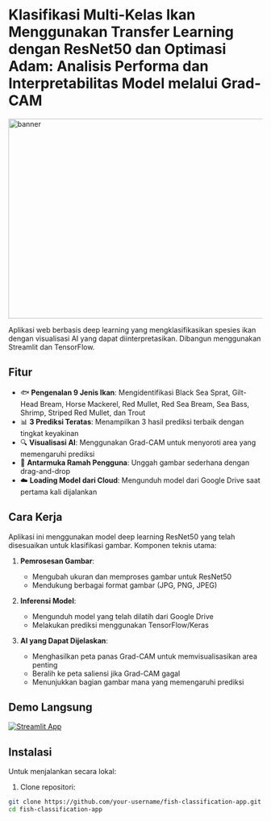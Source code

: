 # Klasifikasi Multi-Kelas Ikan Menggunakan Transfer Learning dengan ResNet50 dan Optimasi Adam: Analisis Performa dan Interpretabilitas Model melalui Grad-CAM

<img width="1584" height="396" alt="banner" src="https://github.com/user-attachments/assets/f046e4ed-7bcd-4aa0-b4ec-c8b6afd56090" />

Aplikasi web berbasis deep learning yang mengklasifikasikan spesies ikan dengan visualisasi AI yang dapat diinterpretasikan. Dibangun menggunakan Streamlit dan TensorFlow.

## Fitur

- 🐟 **Pengenalan 9 Jenis Ikan**: Mengidentifikasi Black Sea Sprat, Gilt-Head Bream, Horse Mackerel, Red Mullet, Red Sea Bream, Sea Bass, Shrimp, Striped Red Mullet, dan Trout
- 📊 **3 Prediksi Teratas**: Menampilkan 3 hasil prediksi terbaik dengan tingkat keyakinan
- 🔍 **Visualisasi AI**: Menggunakan Grad-CAM untuk menyoroti area yang memengaruhi prediksi
- 🚀 **Antarmuka Ramah Pengguna**: Unggah gambar sederhana dengan drag-and-drop
- ☁️ **Loading Model dari Cloud**: Mengunduh model dari Google Drive saat pertama kali dijalankan

## Cara Kerja

Aplikasi ini menggunakan model deep learning ResNet50 yang telah disesuaikan untuk klasifikasi gambar. Komponen teknis utama:

1. **Pemrosesan Gambar**: 
   - Mengubah ukuran dan memproses gambar untuk ResNet50
   - Mendukung berbagai format gambar (JPG, PNG, JPEG)
   
2. **Inferensi Model**:
   - Mengunduh model yang telah dilatih dari Google Drive
   - Melakukan prediksi menggunakan TensorFlow/Keras
   
3. **AI yang Dapat Dijelaskan**:
   - Menghasilkan peta panas Grad-CAM untuk memvisualisasikan area penting
   - Beralih ke peta saliensi jika Grad-CAM gagal
   - Menunjukkan bagian gambar mana yang memengaruhi prediksi

## Demo Langsung

[![Streamlit App](https://static.streamlit.io/badges/streamlit_badge_black_white.svg)](https://your-app-url.streamlit.app/)

## Instalasi

Untuk menjalankan secara lokal:

1. Clone repositori:
```bash
git clone https://github.com/your-username/fish-classification-app.git
cd fish-classification-app
